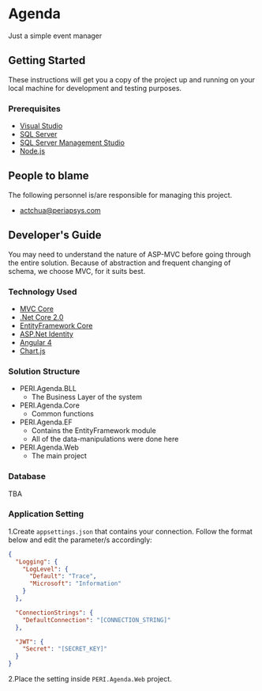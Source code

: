 # Agenda

Just a simple event manager

## Getting Started

These instructions will get you a copy of the project up and running on your local machine for development and testing purposes.

### Prerequisites

- [Visual Studio](https://www.visualstudio.com/)
- [SQL Server](https://www.microsoft.com/en-us/sql-server/sql-server-2016)
- [SQL Server Management Studio](https://msdn.microsoft.com/en-us/library/mt238290.aspx)
- [Node.js](https://nodejs.org)

## People to blame

The following personnel is/are responsible for managing this project.

- [actchua@periapsys.com](mailto:actchua@periapsys.com)

## Developer's Guide

You may need to understand the nature of ASP-MVC before going through the entire solution. Because of abstraction and frequent changing of schema, we choose MVC, for it suits best.

### Technology Used

- [MVC Core](https://docs.microsoft.com/en-us/aspnet/core/tutorials/first-mvc-app/?view=aspnetcore-2.1)
- [.Net Core 2.0](https://www.microsoft.com/net/download/windows)
- [EntityFramework Core](https://docs.microsoft.com/en-us/ef/core/)
- [ASP.Net Identity](https://www.asp.net/identity)
- [Angular 4](https://angular.io)
- [Chart.js](https://www.chartjs.org/)

### Solution Structure

- PERI.Agenda.BLL
	- The Business Layer of the system
- PERI.Agenda.Core
	- Common functions
- PERI.Agenda.EF
	- Contains the EntityFramework module
	- All of the data-manipulations were done here
- PERI.Agenda.Web
	- The main project

### Database

TBA

### Application Setting

1.Create ```appsettings.json``` that contains your connection. Follow the format below and edit the parameter/s accordingly:

```json
{
  "Logging": {
    "LogLevel": {
      "Default": "Trace",
      "Microsoft": "Information"
    }
  },

  "ConnectionStrings": {
    "DefaultConnection": "[CONNECTION_STRING]"
  },

  "JWT": {
    "Secret": "[SECRET_KEY]"
  }
}

```

2.Place the setting inside ```PERI.Agenda.Web``` project.
